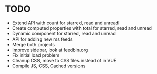 # TODO

* Extend API with count for starred, read and unread
* Create computed properties with total for starred, read and unread
* Dynamic component for starred, read and unread
* API for adding new rss feeds
* Merge both projects
* Improve sidebar, look at feedbin.org
* Fix initial load problem
* Cleanup CSS, move to CSS files instead of in VUE
* Compile JS, CSS, Cached versions